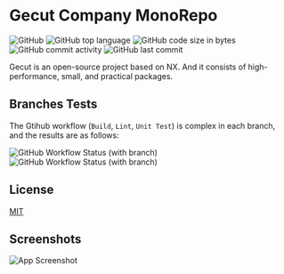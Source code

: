 # Gecut Company MonoRepo

![GitHub](https://img.shields.io/github/license/gecut/gecut)
![GitHub top language](https://img.shields.io/github/languages/top/gecut/gecut)
![GitHub code size in bytes](https://img.shields.io/github/languages/code-size/gecut/gecut)
![GitHub commit activity](https://img.shields.io/github/commit-activity/y/gecut/gecut)
![GitHub last commit](https://img.shields.io/github/last-commit/gecut/gecut)

Gecut is an open-source project based on NX.
And it consists of high-performance, small, and practical packages.

## Branches Tests

The Gtihub workflow (`Build`, `Lint`, `Unit Test`) is complex in each branch, and the results are as follows:

![GitHub Workflow Status (with branch)](https://img.shields.io/github/actions/workflow/status/gecut/gecut/build.yml?branch=main&label=main)
![GitHub Workflow Status (with branch)](https://img.shields.io/github/actions/workflow/status/gecut/gecut/build.yml?branch=next&label=next)

## License

[MIT](https://choosealicense.com/licenses/mit/)

## Screenshots

![App Screenshot](https://via.placeholder.com/468x300?text=App+Screenshot+Here)
